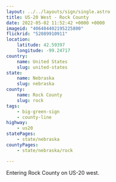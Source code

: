 ```yaml
---
layout: ../../layouts/sign/single.astro
title: US-20 West - Rock County
date: 2022-05-02 11:52:42 +0000 +0000
imageid: "406404402195225800"
flickrid: "52089910911"
location:
    latitude: 42.59397
    longitude: -99.24717
country:
    name: United States
    slug: united-states
state:
    name: Nebraska
    slug: nebraska
county:
    name: Rock County
    slug: rock
tags:
    - big-green-sign
    - county-line
highway:
    - us20
statePages:
    - state/nebraska
countyPages:
    - state/nebraska/rock

---
```

Entering Rock County on US-20 west.